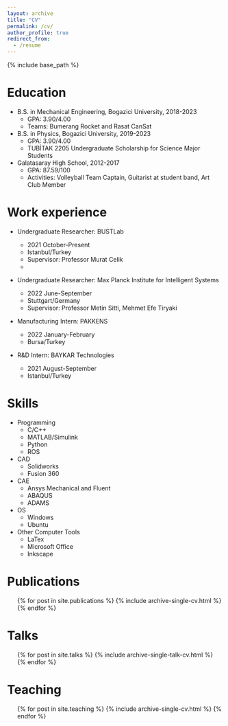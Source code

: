 ```yaml
---
layout: archive
title: "CV"
permalink: /cv/
author_profile: true
redirect_from:
  - /resume
---
```


{% include base_path %}

Education
======
* B.S. in Mechanical Engineering, Bogazici University, 2018-2023
  * GPA: 3.90/4.00 
  * Teams: Bumerang Rocket and Rasat CanSat 
* B.S. in Physics, Bogazici University, 2019-2023
  * GPA: 3.90/4.00  
  * TUBİTAK 2205 Undergraduate Scholarship for Science Major Students
* Galatasaray High School, 2012-2017
  * GPA: 87.59/100  
  * Activities: Volleyball Team Captain, Guitarist at student band, Art Club Member


Work experience
======
* Undergraduate Researcher: BUSTLab
  * 2021 October-Present
  * Istanbul/Turkey
  * Supervisor: Professor Murat Celik
  * 
* Undergraduate Researcher: Max Planck Institute for Intelligent Systems
  * 2022 June-September
  * Stuttgart/Germany
  * Supervisor: Professor Metin Sitti, Mehmet Efe Tiryaki

* Manufacturing Intern: PAKKENS
  * 2022 January-February
  * Bursa/Turkey

* R&D Intern: BAYKAR Technologies
  * 2021 August-September
  * Istanbul/Turkey
  
Skills
======
* Programming
  * C/C++
  * MATLAB/Simulink
  * Python
  * ROS
* CAD
  * Solidworks
  * Fusion 360
* CAE
  * Ansys Mechanical and Fluent
  * ABAQUS
  * ADAMS
* OS
  * Windows
  * Ubuntu
* Other Computer Tools
  * LaTex
  * Microsoft Office
  * Inkscape  

Publications
======
  <ul>{% for post in site.publications %}
    {% include archive-single-cv.html %}
  {% endfor %}</ul>
  
Talks
======
  <ul>{% for post in site.talks %}
    {% include archive-single-talk-cv.html %}
  {% endfor %}</ul>
  
Teaching
======
  <ul>{% for post in site.teaching %}
    {% include archive-single-cv.html %}
  {% endfor %}</ul>
  
